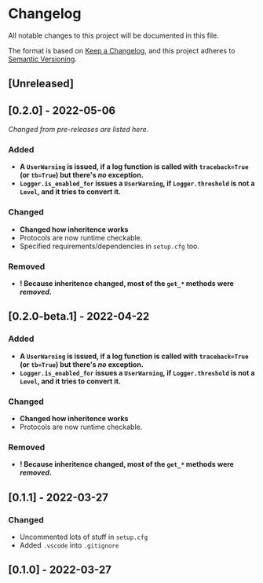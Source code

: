 # Changelog

All notable changes to this project will be documented in this file.

The format is based on [Keep a Changelog](https://keepachangelog.com/en/1.0.0/),
and this project adheres to [Semantic Versioning](https://semver.org/spec/v2.0.0.html).

## [Unreleased]

## [0.2.0] - 2022-05-06

_Changed from pre-releases are listed here._

### Added

- **A `UserWarning` is issued, if a log function is called with `traceback=True` (or `tb=True`) but there's _no_ exception.**
- **`Logger.is_enabled_for` issues a `UserWarning`, if `Logger.threshold` is not a `Level`, and it tries to convert it.**

### Changed

- **Changed how inheritence works**
- Protocols are now runtime checkable.
- Specified requirements/dependencies in `setup.cfg` too.

### Removed

- **! Because inheritence changed, most of the `get_*` methods were _removed_.**

## [0.2.0-beta.1] - 2022-04-22

### Added

- **A `UserWarning` is issued, if a log function is called with `traceback=True` (or `tb=True`) but there's _no_ exception.**
- **`Logger.is_enabled_for` issues a `UserWarning`, if `Logger.threshold` is not a `Level`, and it tries to convert it.**

### Changed

- **Changed how inheritence works**
- Protocols are now runtime checkable.

### Removed

- **! Because inheritence changed, most of the `get_*` methods were _removed_.**

## [0.1.1] - 2022-03-27

### Changed

- Uncommented lots of stuff in `setup.cfg`
- Added `.vscode` into `.gitignore`

## [0.1.0] - 2022-03-27
